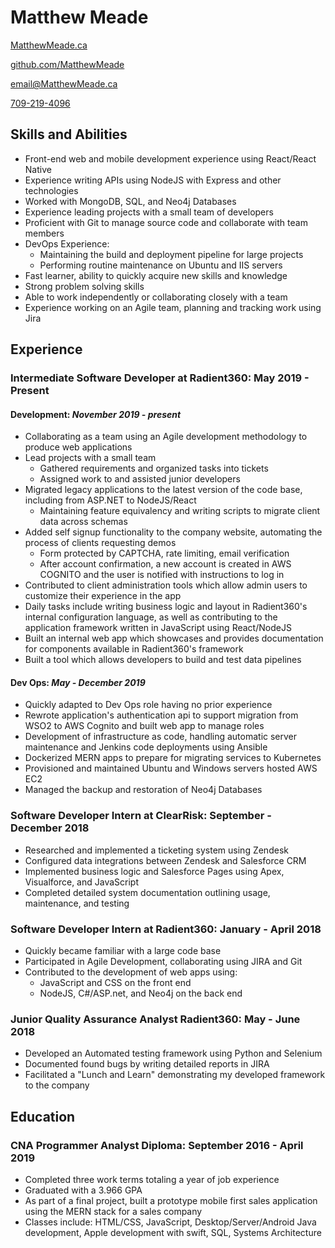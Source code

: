 # Matthew Meade

<div id="headerLinks">

[MatthewMeade.ca](https://MatthewMeade.ca)

[github.com/MatthewMeade](https://github.com/MatthewMeade/)

[email@MatthewMeade.ca](mailto:email@MatthewMeade.ca)

[709-219-4096](tel:709-219-4096)

</div>

## Skills and Abilities

-  Front-end web and mobile development experience using React/React Native
-  Experience writing APIs using NodeJS with Express and other technologies
-  Worked with MongoDB, SQL, and Neo4j Databases
-  Experience leading projects with a small team of developers
-  Proficient with Git to manage source code and collaborate with team members
-  DevOps Experience:
    - Maintaining the build and deployment pipeline for large projects 
    - Performing routine maintenance on Ubuntu and IIS servers
-  Fast learner, ability to quickly acquire new skills and knowledge
-  Strong problem solving skills
-  Able to work independently or collaborating closely with a team
-  Experience working on an Agile team, planning and tracking work using Jira

 
## Experience

### Intermediate Software Developer at Radient360: May 2019 - Present

#### Development: _November 2019 - present_

-   Collaborating as a team using an Agile development methodology to produce web applications
-   Lead projects with a small team
    -   Gathered requirements and organized tasks into tickets
    -   Assigned work to and assisted junior developers
-   Migrated legacy applications to the latest version of the code base, including from ASP.NET to NodeJS/React
    - Maintaining feature equivalency and writing scripts to migrate client data across schemas
-   Added self signup functionality to the company website, automating the process of clients requesting demos
    - Form protected by CAPTCHA, rate limiting, email verification
    - After account confirmation, a new account is created in AWS COGNITO and the user is notified with instructions to log in
-   Contributed to client administration tools which allow admin users to customize their experience in the app
-   Daily tasks include writing business logic and layout in Radient360's internal configuration language, as well as contributing to the application framework written in JavaScript using React/NodeJS
-   Built an internal web app which showcases and provides documentation for components available in Radient360's framework
-   Built a tool which allows developers to build and test data pipelines
####  Dev Ops: _May - December 2019_

-   Quickly adapted to Dev Ops role having no prior experience
-   Rewrote application's authentication api to support migration from WSO2 to AWS Cognito and built web app to manage roles
-   Development of infrastructure as code, handling automatic server maintenance and Jenkins code deployments using Ansible
-   Dockerized MERN apps to prepare for migrating services to Kubernetes
-   Provisioned and maintained Ubuntu and Windows servers hosted AWS EC2
-   Managed the backup and restoration of Neo4j Databases

### Software Developer Intern at ClearRisk: September - December 2018

-   Researched and implemented a ticketing system using Zendesk
-   Configured data integrations between Zendesk and Salesforce CRM
-   Implemented business logic and Salesforce Pages using Apex, Visualforce, and JavaScript
-   Completed detailed system documentation outlining usage, maintenance, and testing

### Software Developer Intern at Radient360: January - April 2018

-   Quickly became familiar with a large code base
-   Participated in Agile Development, collaborating using JIRA and Git
-   Contributed to the development of web apps using:
    -   JavaScript and CSS on the front end
    -   NodeJS, C#/ASP.net, and Neo4j on the back end

### Junior Quality Assurance Analyst Radient360: May - June 2018

-   Developed an Automated testing framework using Python and Selenium
-   Documented found bugs by writing detailed reports in JIRA
-   Facilitated a "Lunch and Learn" demonstrating my developed framework to the company

## Education

### CNA Programmer Analyst Diploma: September 2016 - April 2019

-   Completed three work terms totaling a year of job experience
-   Graduated with a 3.966 GPA
-   As part of a final project, built a prototype mobile first sales application using the MERN stack for a sales company
-   Classes include: HTML/CSS, JavaScript, Desktop/Server/Android Java development, Apple development with swift, SQL, Systems Architecture